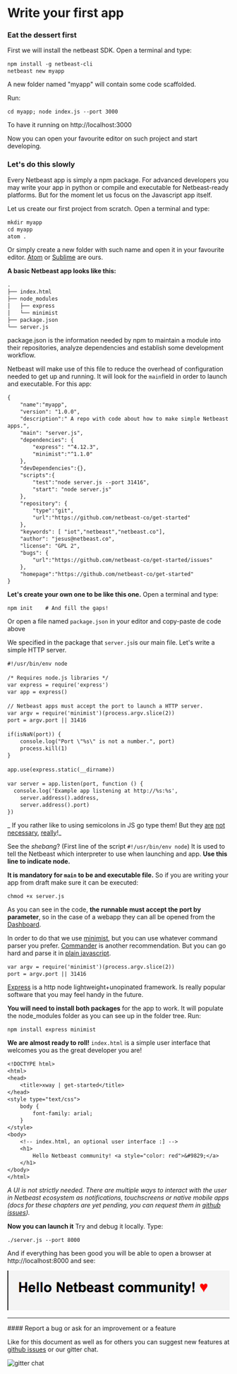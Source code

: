 # Write your first app


### Eat the dessert first
First we will install the netbeast SDK. Open a terminal and type:
```
npm install -g netbeast-cli
netbeast new myapp
```

A new folder named "myapp" will contain some code scaffolded.

Run:
```
cd myapp; node index.js --port 3000
```
To have it running on http://localhost:3000

Now you can open your favourite editor on such project and start developing.

### Let's do this slowly
Every Netbeast app is simply a npm package. For advanced developers you may write your app in python or compile and executable for Netbeast-ready platforms. But for the moment let us focus on the Javascript app itself.

Let us create our first project from scratch. Open a terminal and type:
```
mkdir myapp
cd myapp
atom .
```
Or simply create a new folder with such name and open it in your favourite editor. [Atom](https://atom.io/) or [Sublime](http://www.sublimetext.com/) are ours.

**A basic Netbeast app looks like this:**
```
.
├── index.html
├── node_modules
│   ├── express
│   └── minimist
├── package.json
└── server.js

```
package.json is the information needed by npm to maintain a module into their repositories, analyze dependencies and establish some development workflow.

Netbeast will make use of this file to reduce the overhead of configuration needed to get up and running. It will look for the `main`field in order to launch and executable. For this app:
```
{
    "name":"myapp",
    "version": "1.0.0",
    "description":" A repo with code about how to make simple Netbeast apps.",
    "main": "server.js",
    "dependencies": {
        "express": "^4.12.3", 
        "minimist":"^1.1.0"
    }, 
    "devDependencies":{},
    "scripts":{ 
        "test":"node server.js --port 31416",
        "start": "node server.js"
    },
    "repository": { 
        "type":"git", 
        "url":"https://github.com/netbeast-co/get-started"
    },
    "keywords": [ "iot","netbeast","netbeast.co"],
    "author": "jesus@netbeast.co",
    "license": "GPL 2",
    "bugs": {
        "url":"https://github.com/netbeast-co/get-started/issues"
    },
    "homepage":"https://github.com/netbeast-co/get-started"
}

```

**Let's create your own one to be like this one.** Open a terminal and type:
```
npm init    # And fill the gaps!
```
Or open a file named `package.json` in your editor and copy-paste de code above

We specified in the package that `server.js`is our main file. Let's write a simple HTTP server.
```
#!/usr/bin/env node

/* Requires node.js libraries */
var express = require('express')
var app = express()

// Netbeast apps must accept the port to launch a HTTP server.
var argv = require('minimist')(process.argv.slice(2))
port = argv.port || 31416

if(isNaN(port)) {
	console.log("Port \"%s\" is not a number.", port)
	process.kill(1)
}

app.use(express.static(__dirname))

var server = app.listen(port, function () {
  console.log('Example app listening at http://%s:%s', 
  	server.address().address,
  	server.address().port)
})
```

_ If you rather like to using semicolons in JS go type them! But they [are](https://github.com/feross/standard) [not](http://blog.izs.me/post/2353458699/an-open-letter-to-javascript-leaders-regarding) [necessary](http://inimino.org/~inimino/blog/javascript_semicolons), [really](https://www.youtube.com/watch?v=gsfbh17Ax9I)!_

See the _shebang_? (First line of the script `#!/usr/bin/env node`) It is used to tell the Netbeast which interpreter to use when launching and app. **Use this line to indicate node.**

**It is mandatory for `main` to be and executable file.** So if you are writing your app from draft make sure it can be executed:
```
chmod +x server.js
```
As you can see in the code, **the runnable must accept the port by parameter**, so in the case of a webapp they can all be opened from the [Dashboard](https://github.com/netbeast/dashboard).

In order to do that we use [minimist](https://www.npmjs.com/package/minimist), but you can use whatever command parser you prefer. [Commander](https://www.npmjs.com/package/commander) is another recommendation. But you can go hard and parse it in [plain javascript](https://docs.nodejitsu.com/articles/command-line/how-to-parse-command-line-arguments).
```
var argv = require('minimist')(process.argv.slice(2))
port = argv.port || 31416
```

[Express](http://expressjs.com/) is a http node lightweight+unopinated framework. Is really popular software that you may feel handy in the future.

**You will need to install both packages** for the app to work. It will populate the node_modules folder as you can see up in the folder tree. Run:
```
npm install express minimist
```

**We are almost ready to roll!**
`index.html` is a simple user interface that welcomes you as the great developer you are!

```
<!DOCTYPE html>
<html>
<head>
	<title>xway | get-started</title>
</head>
<style type="text/css">
	body {
		font-family: arial;
	}
</style>
<body>
	<!-- index.html, an optional user interface :] -->
	<h1>
		Hello Netbeast community! <a style="color: red">&#9829;</a>
	</h1>
</body>
</html>
```

_A UI is not strictly needed. There are multiple ways to interact with the user in Netbeast ecosystem as notifications, touchscreens or native mobile apps (docs for these chapters are yet pending, you can request them in [github issues](https://github.com/netbeast/dashboard/issues))._

**Now you can launch it**
Try and debug it locally. Type:
```
./server.js --port 8000
```
And if everything has been good you will be able to open a browser at http://localhost:8000 and see:

![hello netbeast community](../../img/hello_netbeast_community.png)


<hr>
#### Report a bug or ask for an improvement or a feature

Like for this document as well as for others you can suggest new features at [github issues](https://github.com/netbeast/dashboard/issues) or our gitter chat.

![gitter chat](https://badges.gitter.im/Join%20Chat.svg)